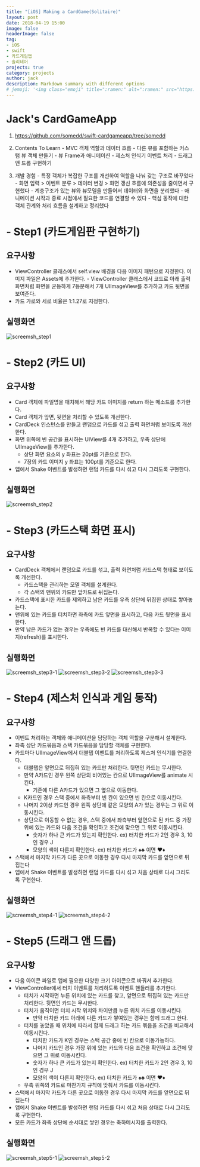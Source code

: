```yaml
---
title: "[iOS] Making a CardGame(Solitaire)"
layout: post
date: 2018-04-19 15:00
image: false
headerImage: false
tag:
- iOS
- swift
- 카드게임앱
- 솔리테어
projects: true
category: projects
author: jack
description: Markdown summary with different options
# jemoji: '<img class="emoji" title=":ramen:" alt=":ramen:" src="https://assets.github.com/images/icons/emoji/unicode/1f35c.png" height="20" width="20" align="absmiddle">'
---
```

# Jack's CardGameApp
  1. https://github.com/somedd/swift-cardgameapp/tree/somedd
  2. Contents To Learn
    - MVC 객체 역할과 데이터 흐름
    - 다른 뷰를 포함하는 커스텀 뷰 객체 만들기
    - 뷰 Frame과 애니메이션
    - 제스처 인식기 이벤트 처리
    - 드래그 앤 드롭 구현하기

  3. 개발 경험
    - 특정 객체가 복잡한 구조를 개선하여 역할을 나눠 갖는 구조로 바꾸었다
    - 화면 입력 > 이벤트 분류 > 데이터 변경 > 화면 갱신 흐름에 의존성을 줄이면서 구현했다
    - 계층구조가 있는 뷰와 뷰모델을 만들어서 데이터와 화면을 분리했다
    - 애니메이션 시작과 종료 시점에서 필요한 코드를 연결할 수 있다
    - 핵심 동작에 대한 객체 관계와 처리 흐름을 설계하고 정리했다

# - Step1 (카드게임판 구현하기)

## 요구사항
- ViewController 클래스에서 self.view 배경을 다음 이미지 패턴으로 지정한다. 이미지 파일은 Assets에 추가한다.	- ViewController 클래스에서 코드로 아래 출력 화면처럼 화면을 균등하게 7등분해서 7개 UIImageView를 추가하고 카드 뒷면을 보여준다.
- 카드 가로와 세로 비율은 1:1.27로 지정한다.

## 실행화면
![screemsh_step1](https://github.com/somedd/swift-cardgameapp/raw/somedd/img/Step1.png)


# - Step2 (카드 UI)
## 요구사항
- Card 객체에 파일명을 매치해서 해당 카드 이미지를 return 하는 메소드를 추가한다.
- Card 객체가 앞면, 뒷면을 처리할 수 있도록 개선한다.
- CardDeck 인스턴스를 만들고 랜덤으로 카드를 섞고 출력 화면처럼 보이도록 개선한다.
- 화면 위쪽에 빈 공간을 표시하는 UIView를 4개 추가하고, 우측 상단에 UIImageView를 추가한다.
  - 상단 화면 요소의 y 좌표는 20pt를 기준으로 한다.
  - 7장의 카드 이미지 y 좌표는 100pt를 기준으로 한다.
- 앱에서 Shake 이벤트를 발생하면 랜덤 카드를 다시 섞고 다시 그리도록 구현한다.

## 실행화면
![screemsh_step2](https://github.com/somedd/swift-cardgameapp/raw/somedd/img/Step2.png)

# - Step3 (카드스택 화면 표시)
## 요구사항
- CardDeck 객체에서 랜덤으로 카드를 섞고, 출력 화면처럼 카드스택 형태로 보이도록 개선한다.
  - 카드스택을 관리하는 모델 객체를 설계한다.
  - 각 스택의 맨위의 카드만 앞카드로 뒤집는다.
- 카드스택에 표시한 카드를 제외하고 남은 카드를 우측 상단에 뒤집힌 상태로 쌓아놓는다.
- 맨위에 있는 카드를 터치하면 좌측에 카드 앞면을 표시하고, 다음 카드 뒷면을 표시한다.
- 만약 남은 카드가 없는 경우는 우측에도 빈 카드를 대신해서 반복할 수 있다는 이미지(refresh)를 표시한다.

## 실행화면
![screemsh_step3-1](https://github.com/somedd/swift-cardgameapp/raw/somedd/img/Step3-1.png)
![screemsh_step3-2](https://github.com/somedd/swift-cardgameapp/raw/somedd/img/Step3-2.png)
![screemsh_step3-3](https://github.com/somedd/swift-cardgameapp/raw/somedd/img/Step3-3.png)

# - Step4 (제스처 인식과 게임 동작)
## 요구사항
- 이벤트 처리하는 객체와 애니메이션을 담당하는 객체 역할을 구분해서 설계한다.
- 좌측 상단 카드묶음과 스택 카드묶음을 담당할 객체를 구현한다.
- 카드마다 UIImageView에서 더블탭 이벤트를 처리하도록 제스처 인식기를 연결한다.
  - 더블탭은 앞면으로 뒤집혀 있는 카드만 처리한다. 뒷면인 카드는 무시한다.
  - 만약 A카드인 경우 왼쪽 상단의 비어있는 칸으로 UIImageView를 animate 시킨다.
    - 기존에 다른 A카드가 있으면 그 옆으로 이동한다.
  - K카드인 경우 스택 중에서 좌측부터 빈 칸이 있으면 빈 칸으로 이동시킨다.
  - 나머지 2이상 카드인 경우 왼쪽 상단에 같은 모양의 A가 있는 경우는 그 위로 이동시킨다.
  - 상단으로 이동할 수 없는 경우, 스택 중에서 좌측부터 앞면으로 된 카드 중 가장 위에 있는 카드와 다음 조건을 확인하고 조건에 맞으면 그 위로 이동시킨다.
    - 숫자가 하나 큰 카드가 있는지 확인한다. ex) 터치한 카드가 2인 경우 3, 10인 경우 J
    - 모양의 색이 다른지 확인한다. ex) 터치한 카드가 ♠️♣️ 이면 ♥️♦️
- 스택에서 마지막 카드가 다른 곳으로 이동한 경우 다시 마지막 카드를 앞면으로 뒤집는다
- 앱에서 Shake 이벤트를 발생하면 랜덤 카드를 다시 섞고 처음 상태로 다시 그리도록 구현한다.

## 실행화면
![screemsh_step4-1](https://github.com/somedd/swift-cardgameapp/raw/somedd/img/Step4-1.png)
![screemsh_step4-2](https://github.com/somedd/swift-cardgameapp/raw/somedd/img/Step4-2.png)

# - Step5 (드래그 앤 드롭)
## 요구사항
- 다음 아이콘 파일로 앱에 필요한 다양한 크기 아이콘으로 바꿔서 추가한다.
- ViewController에서 터치 이벤트를 처리하도록 이벤트 핸들러를 추가한다.
  - 터치가 시작하면 누른 위치에 있는 카드를 찾고, 앞면으로 뒤집혀 있는 카드만 처리한다. 뒷면인 카드는 무시한다.
  - 터치가 움직이면 터치 시작 위치와 차이만큼 누른 위치 카드를 이동시킨다.
    - 만약 터치한 카드 아래에 다른 카드가 쌓여있는 경우는 함께 드래그 한다.
  - 터치를 놓았을 때 위치에 따라서 함께 드래그 하는 카드 묶음을 조건을 비교해서 이동시킨다.
    - 터치한 카드가 K인 경우는 스택 공간 중에 빈 칸으로 이동가능하다.
    - 나머지 카드인 경우 가장 위에 있는 카드와 다음 조건을 확인하고 조건에 맞으면 그 위로 이동시킨다.
    - 숫자가 하나 큰 카드가 있는지 확인한다. ex) 터치한 카드가 2인 경우 3, 10인 경우 J
    - 모양의 색이 다른지 확인한다. ex) 터치한 카드가 ♠️♣️ 이면 ♥️♦️
  - 우측 위쪽의 카드로 마찬가지 규칙에 맞춰서 카드를 이동시킨다.
- 스택에서 마지막 카드가 다른 곳으로 이동한 경우 다시 마지막 카드를 앞면으로 뒤집는다
- 앱에서 Shake 이벤트를 발생하면 랜덤 카드를 다시 섞고 처음 상태로 다시 그리도록 구현한다.
- 모든 카드가 좌측 상단에 순서대로 쌓인 경우는 축하메시지를 출력한다.

## 실행화면
![screemsh_step5-1](https://github.com/somedd/swift-cardgameapp/raw/somedd/img/Step5-1.png)
![screemsh_step5-2](https://github.com/somedd/swift-cardgameapp/raw/somedd/img/Step5-2.png)
